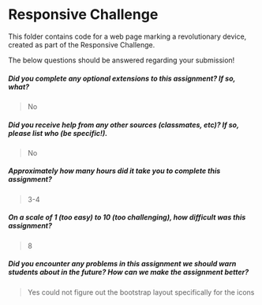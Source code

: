 # Responsive Challenge

This folder contains code for a web page marking a revolutionary device, created as part of the Responsive Challenge.

The below questions should be answered regarding your submission!

##### Did you complete any optional extensions to this assignment? If so, what? #####
> No


##### Did you receive help from any other sources (classmates, etc)? If so, please list who (be specific!). #####
> No


##### Approximately how many hours did it take you to complete this assignment? #####
> 3-4


##### On a scale of 1 (too easy) to 10 (too challenging), how difficult was this assignment? #####
> 8


##### Did you encounter any problems in this assignment we should warn students about in the future? How can we make the assignment better? #####
> Yes could not figure out the bootstrap layout specifically for the icons
